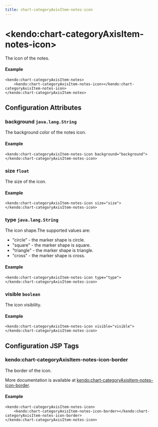 ```yaml
---
title: chart-categoryAxisItem-notes-icon
---
```


# \<kendo:chart-categoryAxisItem-notes-icon\>

The icon of the notes.

#### Example
    <kendo:chart-categoryAxisItem-notes>
        <kendo:chart-categoryAxisItem-notes-icon></kendo:chart-categoryAxisItem-notes-icon>
    </kendo:chart-categoryAxisItem-notes>

## Configuration Attributes

### background `java.lang.String`

The background color of the notes icon.

#### Example
    <kendo:chart-categoryAxisItem-notes-icon background="background">
    </kendo:chart-categoryAxisItem-notes-icon>

### size `float`

The size of the icon.

#### Example
    <kendo:chart-categoryAxisItem-notes-icon size="size">
    </kendo:chart-categoryAxisItem-notes-icon>

### type `java.lang.String`

The icon shape.The supported values are:
* "circle" - the marker shape is circle.
* "square" - the marker shape is square.
* "triangle" - the marker shape is triangle.
* "cross" - the marker shape is cross.

#### Example
    <kendo:chart-categoryAxisItem-notes-icon type="type">
    </kendo:chart-categoryAxisItem-notes-icon>

### visible `boolean`

The icon visibility.

#### Example
    <kendo:chart-categoryAxisItem-notes-icon visible="visible">
    </kendo:chart-categoryAxisItem-notes-icon>


##  Configuration JSP Tags

### kendo:chart-categoryAxisItem-notes-icon-border

The border of the icon.

More documentation is available at [kendo:chart-categoryAxisItem-notes-icon-border](/api/wrappers/jsp/chart/categoryaxisitem-notes-icon-border).

#### Example

    <kendo:chart-categoryAxisItem-notes-icon>
        <kendo:chart-categoryAxisItem-notes-icon-border></kendo:chart-categoryAxisItem-notes-icon-border>
    </kendo:chart-categoryAxisItem-notes-icon>


